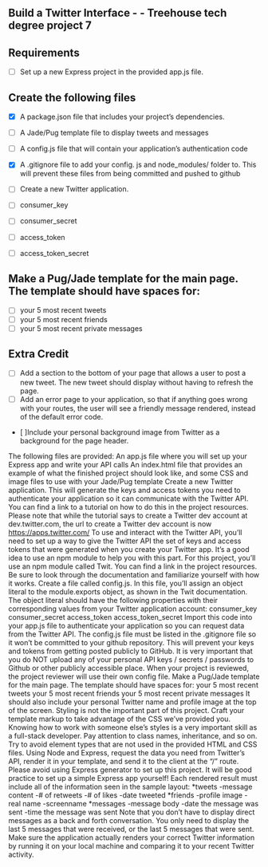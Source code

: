 ## Build a Twitter Interface - - Treehouse tech degree project 7

## Requirements

- [ ] Set up a new Express project in the provided app.js file.
## Create the following files
- [X] A package.json file that includes your project’s dependencies.
- [ ] A Jade/Pug template file to display tweets and messages
- [ ] A config.js file that will contain your application’s authentication code
- [X] A .gitignore file to add your config. js and node_modules/ folder to. This will prevent these files from being committed and pushed to github


- [ ] Create a new Twitter application.
- [ ] consumer_key
- [ ] consumer_secret
- [ ] access_token
- [ ] access_token_secret

## Make a Pug/Jade template for the main page. The template should have spaces for:
- [ ] your 5 most recent tweets
- [ ] your 5 most recent friends
- [ ] your 5 most recent private messages

## Extra Credit
- [ ] Add a section to the bottom of your page that allows a user to post a new tweet. The new tweet should display without having to refresh the page.
- [ ] Add an error page to your application, so that if anything goes wrong with your routes, the user will see a friendly message rendered, instead of the default error code.
- [ ]Include your personal background image from Twitter as a background for the page header.


The following files are provided:
An app.js file where you will set up your Express app and write your API calls
An index.html file that provides an example of what the finished project should look like, and some CSS and image files to use with your Jade/Pug template
Create a new Twitter application. This will generate the keys and access tokens you need to authenticate your application so it can communicate with the Twitter API. You can find a link to a tutorial on how to do this in the project resources. Please note that while the tutorial says to create a Twitter dev account at dev.twitter.com, the url to create a Twitter dev account is now https://apps.twitter.com/
To use and interact with the Twitter API, you’ll need to set up a way to give the Twitter API the set of keys and access tokens that were generated when you create your Twitter app. It’s a good idea to use an npm module to help you with this part. For this project, you’ll use an npm module called Twit. You can find a link in the project resources. Be sure to look through the documentation and familiarize yourself with how it works.
Create a file called config.js. In this file, you’ll assign an object literal to the module.exports object, as shown in the Twit documentation. The object literal should have the following properties with their corresponding values from your Twitter application account:
consumer_key
consumer_secret
access_token
access_token_secret
Import this code into your app.js file to authenticate your application so you can request data from the Twitter API. The config.js file must be listed in the .gitignore file so it won’t be committed to your github repository. This will prevent your keys and tokens from getting posted publicly to GitHub. It is very important that you do NOT upload any of your personal API keys / secrets / passwords to Github or other publicly accessible place.
When your project is reviewed, the project reviewer will use their own config file.
Make a Pug/Jade template for the main page. The template should have spaces for:
your 5 most recent tweets
your 5 most recent friends
your 5 most recent private messages
It should also include your personal Twitter name and profile image at the top of the screen.
Styling is not the important part of this project. Craft your template markup to take advantage of the CSS we’ve provided you. Knowing how to work with someone else’s styles is a very important skill as a full-stack developer. Pay attention to class names, inheritance, and so on. Try to avoid element types that are not used in the provided HTML and CSS files.
Using Node and Express, request the data you need from Twitter’s API, render it in your template, and send it to the client at the “/” route. Please avoid using Express generator to set up this project. It will be good practice to set up a simple Express app yourself!
Each rendered result must include all of the information seen in the sample layout:
*tweets -message content -# of retweets -# of likes -date tweeted
*friends -profile image -real name -screenname
*messages -message body -date the message was sent -time the message was sent
Note that you don’t have to display direct messages as a back and forth conversation. You only need to display the last 5 messages that were received, or the last 5 messages that were sent.
Make sure the application actually renders your correct Twitter information by running it on your local machine and comparing it to your recent Twitter activity.
